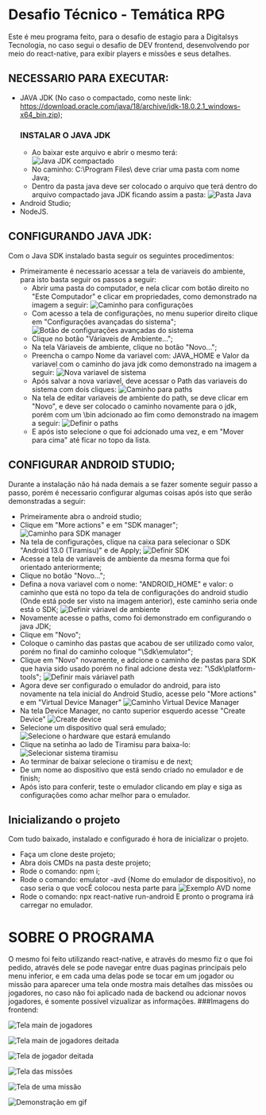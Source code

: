 # Desafio Técnico - Temática RPG

Este é meu programa feito, para o desafio de estagio para a Digitalsys Tecnologia, no caso segui o desafio de DEV frontend, desenvolvendo por meio do react-native, para exibir players e missões e seus detalhes.

## NECESSARIO PARA EXECUTAR:
 - JAVA JDK (No caso o compactado, como neste link: https://download.oracle.com/java/18/archive/jdk-18.0.2.1_windows-x64_bin.zip);
    ### INSTALAR O JAVA JDK
      - Ao baixar este arquivo e abrir o mesmo terá:
      ![Java JDK compactado](https://i.imgur.com/LWHeFlV.png)
      - No caminho: C:\Program Files\ deve criar uma pasta com nome Java;
      - Dentro da pasta java deve ser colocado o arquivo que terá dentro do arquivo compactado java JDK ficando assim a pasta:
      ![Pasta Java](https://i.imgur.com/YQKu9Um.png)
 - Android Studio;
 - NodeJS.

## CONFIGURANDO JAVA JDK:
 Com o Java SDK instalado basta seguir os seguintes procedimentos:
 - Primeiramente é necessario acessar a tela de variaveis do ambiente, para isto basta seguir os passos a seguir:
   - Abrir uma pasta do computador, e nela clicar com botão direito no "Este Computador" e clicar em propriedades, como demonstrado na imagem a seguir:
   ![Caminho para configurações](https://i.imgur.com/3ldCCDb.png)
   - Com acesso a tela de configurações, no menu superior direito clique em "Configurações avançadas do sistema";
   ![Botão de configurações avançadas do sistema](https://i.imgur.com/P494yPd.png)
   - Clique no botão "Váriaveis de Ambiente...";
   - Na tela Váriaveis de ambiente, clique no botão "Novo...";
   - Preencha o campo Nome da variavel com: JAVA_HOME e Valor da variavel com o caminho do java jdk como demonstrado na imagem a seguir:
   ![Nova variavel de sistema](https://i.imgur.com/z5Pn7C7.png)
   - Após salvar a nova variavel, deve acessar o Path das variaveis do sistema com dois cliques:
   ![Caminho para paths](https://i.imgur.com/94GlyLT.png)
   - Na tela de editar variaveis de ambiente do path, se deve clicar em "Novo", e deve ser colocado o caminho novamente para o jdk, porém com um \bin adcionado ao fim como demonstrado na imagem a seguir:
   ![Definir o paths](https://i.imgur.com/T1nzcTH.png)
   - E após isto selecione o que foi adcionado uma vez, e em "Mover para cima" até ficar no topo da lista.
  
## CONFIGURAR ANDROID STUDIO;
 Durante a instalação não há nada demais a se fazer somente seguir passo a passo, porém é necessario configurar algumas coisas após isto que serão demonstradas a seguir:
 - Primeiramente abra o android studio;
 - Clique em "More actions" e em "SDK manager";
 ![Caminho para SDK manager](https://i.imgur.com/68LOXIy.png)
 - Na tela de configurações, clique na caixa para selecionar o SDK "Android 13.0 (Tiramisu)" e de Apply;
 ![Definir SDK](https://i.imgur.com/k9nt9x6.png)
 - Acesse a tela de variaveis de ambiente da mesma forma que foi orientado anteriormente;
 - Clique no botão "Novo...";
 - Defina a nova variavel com o nome: "ANDROID_HOME" e valor: o caminho que está no topo da tela de configurações do android studio (Onde está pode ser visto na imagem anterior), este caminho seria onde está o SDK;
 ![Definir váriavel de ambiente](https://i.imgur.com/GbpbODJ.png)
 - Novamente acesse o paths, como foi demonstrado em configurando o java JDK;
 - Clique em "Novo";
 - Coloque o caminho das pastas que acabou de ser utilizado como valor, porém no final do caminho coloque "\Sdk\emulator";
 - Clique em "Novo" novamente, e adcione o caminho de pastas para SDK que havia sido usado porém no final adcione desta vez: "\Sdk\platform-tools";
 ![Definir mais váriavel path](https://i.imgur.com/EsqVfYs.png)
 - Agora deve ser configurado o emulador do android, para isto novamente na tela inicial do Android Studio, acesse pelo "More actions" e em "Virtual Device Manager"
 ![Caminho Virtual Device Manager](https://i.imgur.com/DffyFMw.png)
 - Na tela Device Manager, no canto superior esquerdo acesse "Create Device"
 ![Create device](https://i.imgur.com/lGO4LIy.png)
 - Selecione um dispositivo qual será emulado;
 ![Selecione o hardware que estará emulando](https://i.imgur.com/d4hn6Jd.png)
 - Clique na setinha ao lado de Tiramisu para baixa-lo:
 ![Selecionar sistema tiramisu](https://i.imgur.com/WxBUJei.png)
 - Ao terminar de baixar selecione o tiramisu e de next;
 - De um nome ao dispositivo que está sendo criado no emulador e de finish;
 - Após isto para conferir, teste o emulador clicando em play e siga as configurações como achar melhor para o emulador.

## Inicializando o projeto
Com tudo baixado, instalado e configurado é hora de inicializar o projeto.

- Faça um clone deste projeto;
- Abra dois CMDs na pasta deste projeto;
- Rode o comando: npm i;
- Rode o comando: emulator -avd {Nome do emulador de dispositivo}, no caso seria o que vocÊ colocou nesta parte para ![Exemplo AVD nome](https://i.imgur.com/f7jXEv9.png)
- Rode o comando: npx react-native run-android
E pronto o programa irá carregar no emulador.

# SOBRE O PROGRAMA
O mesmo foi feito utilizando react-native, e através do mesmo fiz o que foi pedido, através dele se pode navegar entre duas paginas principais pelo menu inferior, e em cada uma delas pode se tocar em um jogador ou missão para aparecer uma tela onde mostra mais detalhes das missões ou jogadores, no caso não foi aplicado nada de backend ou adcionar novos jogadores, é somente possivel vizualizar as informações.
###Imagens do frontend:

![Tela main de jogadores](https://i.imgur.com/SDalZAS.png)

![Tela main de jogadores deitada](https://i.imgur.com/kmcne3V.png)

![Tela de jogador deitada](https://i.imgur.com/dh3YM0b.png)

![Tela das missões](https://i.imgur.com/loxsnSQ.png)

![Tela de uma missão](https://i.imgur.com/lANjJFy.png)

![Demonstração em gif](https://i.imgur.com/f6HUwQ0.gif)
